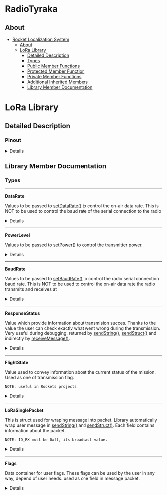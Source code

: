 # RadioTyraka

## About

- [Rocket Localization System](#rocket-localization-system)
  - [About](#about)
  - [LoRa Library](#lora-library)
    - [Detailed Description](#detailed-description)
    - [Types](#types)
    - [Public Member Functions](#public-member-function)
    - [Protected Member Function](#protected-member-function)
    - [Private Member Functions](#private-member-function)
    - [Additional Inherited Members](#additional-inherited-members)
    - [Library Member Documentation](#library-member-documentation)

# LoRa Library

## Detailed Description

### Pinout

<details>

| Pin no. | Pin name |         Pin direction | Pin application                                                                                                                                                                                                                                                                                                                               |
| ------- | -------: | --------------------: | --------------------------------------------------------------------------------------------------------------------------------------------------------------------------------------------------------------------------------------------------------------------------------------------------------------------------------------------- |
| 1       |       M0 | Input（weak pull-up） | Work with M1 & decide the four operating modes.Floating is not allowed, can be ground.                                                                                                                                                                                                                                                        |
| 2       |       M1 | Input（weak pull-up） | Work with M0 & decide the four operating modes.Floating is not allowed, can be ground.                                                                                                                                                                                                                                                        |
| 3       |      RXD |                 Input | TTL UART inputs, connects to external (MCU, PC) TXD outputpin. Can be configured as open-drain or pull-up input.                                                                                                                                                                                                                              |
| 4       |      TXD |                Output | TTL UART outputs, connects to external RXD (MCU, PC) inputpin. Can be configured as open-drain or push-pull output                                                                                                                                                                                                                            |
| 5       |      AUX |                Output | To indicate module’s working status & wakes up the external MCU. During the procedure of self-check initialization, the pin outputs low level. Can be configured as open-drain output orpush-pull output (floating is allowed). If you have trouble like freeze device, you must put a pull-up 4.7k resistor or better connect to the device. |
| 6       |      VCC |                       | Power supply 2.3V~5.5V DC                                                                                                                                                                                                                                                                                                                     |
| 7       |      GND |                       | Ground                                                                                                                                                                                                                                                                                                                                        |

&nbsp;

Various modes can be set via M0 and M1 pins.

| Mode         |  M1 |  M0 | Explanation                                                                                                                                                    |
| ------------ | --: | --: | -------------------------------------------------------------------------------------------------------------------------------------------------------------- |
| Normal       |   0 |   0 | UART and wireless channel is good to go                                                                                                                        |
| Wake-up      |   0 |   1 | Same as normal but a preamble code is added to transmitted data for waking-up the receiver.                                                                    |
| Power-Saving |   0 |   0 | UART is disable and wireless is on WOR(wake on radio) mode which means the device will turn on when there is data to be received. Transmission is not allowed. |
| Sleep        |   0 |   1 | Used in setting parameters. Transmitting and receiving disabled.                                                                                               |

</details>

## Library Member Documentation

### Types

---

**DataRate**

Values to be passed to [setDataRate()](#setdatarate) to control the on-air data rate.
This is NOT to be used to control the baud rate of the serial connection to the radio

<details>

```cpp
enum DataRate
{
    DataRate1kbps = RH_E32_PARAM_SPED_DATARATE_1KBPS,
    DataRate2kbps = RH_E32_PARAM_SPED_DATARATE_2KBPS,
    DataRate5kbps = RH_E32_PARAM_SPED_DATARATE_5KBPS,
    DataRate8kbps = RH_E32_PARAM_SPED_DATARATE_8KBPS,
    DataRate10kbps = RH_E32_PARAM_SPED_DATARATE_10KBPS,
    DataRate15kbps = RH_E32_PARAM_SPED_DATARATE_15KBPS,
    DataRate20kbps = RH_E32_PARAM_SPED_DATARATE_20KBPS,
    DataRate25kbps = RH_E32_PARAM_SPED_DATARATE_25KBPS
}
```

</details>

---

**PowerLevel**

Values to be passed to [setPower()](#setpower) to control the transmitter power.

<details>

```cpp
enum PowerLevel
{
    Power30dBm = RH_E32_PARAM_OPTION_POWER_30DBM,
    Power27dBm = RH_E32_PARAM_OPTION_POWER_27DBM,
    Power24dBm = RH_E32_PARAM_OPTION_POWER_24DBM,
    Power21dBm = RH_E32_PARAM_OPTION_POWER_21DBM
}
```

</details>

---

**BaudRate**

Values to be passed to [setBaudRate()](#setbaudrate) to control the radio serial connection baud rate.
This is NOT to be used to control the on-air data rate the radio transmits and receives at

<details>

```cpp
enum BaudRate
{
    BaudRate1200 = RH_E32_PARAM_SPED_UART_BAUD_1200,
    BaudRate2400 = RH_E32_PARAM_SPED_UART_BAUD_2400,
    BaudRate4800 = RH_E32_PARAM_SPED_UART_BAUD_4800,
    BaudRate9600 = RH_E32_PARAM_SPED_UART_BAUD_9600,
    BaudRate19200 = RH_E32_PARAM_SPED_UART_BAUD_19200,
    BaudRate38400 = RH_E32_PARAM_SPED_UART_BAUD_38400,
    BaudRate57600 = RH_E32_PARAM_SPED_UART_BAUD_57600,
    BaudRate115200 = RH_E32_PARAM_SPED_UART_BAUD_115200
}
```

</details>

---

**ResponseStatus**

Value which provide information about transmision succes.
Thanks to the value the user can check exactly what went wrong during the transmission.
Very useful during debugging.
returned by [sendString()](#sendstring), [sendStruct()](#sendstruct) and indirectly by [receiveMessage()](#receivemessage).

<details>

```cpp
typedef enum RESPONSE_STATUS
{
	L_SUCCESS = 1,
	ERR_UNKNOWN, /* something shouldn't happened */
	ERR_NOT_SUPPORT,
	ERR_NOT_IMPLEMENT,
	ERR_NOT_INITIAL,
	ERR_INVALID_PARAM,
	ERR_DATA_SIZE_NOT_MATCH,
	ERR_BUF_TOO_SMALL,
	ERR_TIMEOUT,
	ERR_HARDWARE,
	ERR_HEAD_NOT_RECOGNIZED,
	ERR_NO_RESPONSE_FROM_DEVICE,
	ERR_WRONG_UART_CONFIG,
	ERR_PACKET_TOO_BIG,
	ERR_MODE_TX_ACTIVE,
	ERR_INCOMPLETE_HEADER
} Status;
```

</details>

---

**FlightState**

Value used to convey information about the current status of the mission.
Used as one of transmission flag.

`NOTE: useful in Rockets projects`

<details>

```cpp
typedef enum flightState
{
	LAUNCHPAD = 0,
	PROPELLED_FLIGHT,
	COAST,
	DROGUE_DEPLOYMENT,
	DROGUE_DESCENT,
	MAIN_DEPLOYMENT,
	MAIN_DESCENT

} FlightState;
```

</details>

---

**LoRaSinglePacket**

This is struct used for wraping message into packet.
Library automatically wrap user message in [sendString()](#sendstring) and [sendStruct()](#sendstruct).
Each field contains information about the packet.

`NOTE: ID_RX must be 0xff, its broadcast value.`

<details>

```cpp
typedef struct LoRaSinglePacket
{
    /*
    Header of packet
    8bits - message len
    */
    byte MSG_LEN = 0;
    /*
    1-8bits - message reciver ID
    it have to be 0xff
    */
    byte ID_RX = 0xff;
    /*
    1-8bits - message transmiter ID
    you can use it as you want
    */
    byte ID_TX = 0;
    /*
    1bit    - String or struct message (1 or 0)
    2-8bits - For user flags
    you can use it as you like
    */
    byte FLAGS = 0;
    /*
    message payload  - RH_E32_MAX_MESSAGE_LEN = RH_E32_MAX_PAYLOAD_LEN - RH_E32_HEADER_LEN
    message payload  - 54 = 58 - 4
    */
    char message[];

} LoRaSinglePacket;
```

</details>

---

**Flags**

Data container for user flags.
These flags can be used by the user in any way, depend of user needs.
used as one field in message packet.

<details>

```cpp
typedef struct flags
{
    /*
    7 bits for flags
    */
    bool FLAG1 = 0;
    bool FLAG2 = 0;
    bool FLAG3 = 0;
    bool FLAG4 = 0;
    FlightState MISSION_STATE = LAUNCHPAD; // 3 bit flag.

} Flags;
```

---

**PacketInfo**

Result of [receiveMessage()](#receivemessage).
This container contain transmission metadata.

<details>

```cpp
typedef struct packetInfo
{
    /*
    Status of transmition
    */
    Status status;
    /*
    Header of packet:
    8bits - message len
    */
    byte MSG_LEN = 0;
    /*
    1-8bits - message transmiter ID
    */
    byte ID_TX = 0;
    /*
    1bit    - Serial or struct message (1 or 0)
    2-8bits - For user flags
    */
    Flags FLAGS;
    /*
    1bit    - string or struct message (0 or 1)
    2-8bits - For user flags
    */
    bool MSG_TYPE = 0;

} PacketInfo;
```

</details>

---

### Public Member Functions

---

### Constructor

User can have multiple instances of Contructor, but each instance must have its own serial connection, M0 M1 and AUX connections. Initialises the mode of the referenced pins Does NOT set the baud rate of the serial connection to the radio.

<details>

```cpp
RadioTyraka( Stream *s = &Serial,
             uint8_t m0_pin = 4,
             uint8_t m1_pin = 5,
             uint8_t aux_pin = 8,
             uint8_t ID = 0
             );
```

**Parameters**

- `*s` - pointer to Stream class object. Used for UART communication between the microcontroler and LoRa device. HardwareSerial or SoftwareSerial object shouldbe used in constructor invoke.
- `m0_pin` and `m1_pin` - pins used for changing operation mode.
- `aux_pin` - is a pin that check the operation, transmission and receiving status.
- `ID` - a unique identifier in the range 1-255. enables identification of the transmitting device. It is not needed for correct operation, the default value is 0.

</details>

---

### Init

Method used for LoRa device initialization.

<details>
Initialize the device transport hardware and software. Make sure the RadioTyraka is properly, including setting the serial port baud rate and parity to that configured in the radio (typically 9600 baud, 8N1) before calling init(). Sets the module to default transmition values (these setting can be changed after initialisation with the various set\* functions):

- transmition frequency - `443MHz`,
- transmision power - `21dBm`,
- data rate - `5kpbs`.

This function may not return if the AUX pin is not connected. Initialisation failure can be caused by: Electrical connections to the radio, incorrect or incomplete Radio configured to use a different baud rate to the one configured to the microcontoler serial port, incorrect radio module connected to the serial port. Other serial communicaitons problems between the microcontroler and the radio device.

**Returns**

&nbsp;&nbsp;&nbsp;&nbsp;&nbsp;&nbsp; true if initialisation succeeded.

&nbsp;

inherited from RadioHead.

</details>

### waitPacketSent

Waits for any currently transmitting packet to be completely sent

<details>

```cpp
bool 	waitPacketSent ()
```

**Returns**

&nbsp;&nbsp;&nbsp;&nbsp;&nbsp;&nbsp;true if successful

&nbsp;

inherited from RadioHead.

</details>

---

### setPower

Sets the transmitter power output

<details>

```cpp
bool  setPower (PowerLevel level)
```

**Parameters**

&nbsp;&nbsp;&nbsp;&nbsp;&nbsp;&nbsp;level of valid power setting from the Power enum

&nbsp;

**Returns**

&nbsp;&nbsp;&nbsp;&nbsp;&nbsp;&nbsp;true if successful

&nbsp;

inherited from RadioHead.

</details>

---

### setDataRate

Sets the on-air data rate to be used by the transmitter and receiver.

<details>

```cpp
bool 	setDataRate (DataRate rate)
```

**Parameters**

&nbsp;&nbsp;&nbsp;&nbsp;&nbsp;&nbsp;level of valid data rate from the DataRate enum

&nbsp;

**Returns**

&nbsp;&nbsp;&nbsp;&nbsp;&nbsp;&nbsp;true if successful

&nbsp;

inherited from RadioHead.

</details>

---

### setFrequency

Sets the tarnsmitter and receiver frequency.

<details>

```cpp
bool 	setFrequency (uint16_t frequency)
```

**Parameters**

&nbsp;&nbsp;&nbsp;&nbsp;&nbsp;&nbsp;level of valid frequency in range from 410 to 441 MHz.

&nbsp;

**Returns**

&nbsp;&nbsp;&nbsp;&nbsp;&nbsp;&nbsp;true if successful

&nbsp;

inherited from RadioHead.

</details>

### Protected Member Functions

### Private Member Functions
